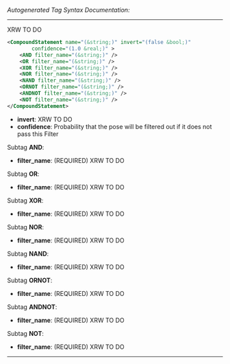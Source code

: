 _Autogenerated Tag Syntax Documentation:_

---
XRW TO DO

```xml
<CompoundStatement name="(&string;)" invert="(false &bool;)"
        confidence="(1.0 &real;)" >
    <AND filter_name="(&string;)" />
    <OR filter_name="(&string;)" />
    <XOR filter_name="(&string;)" />
    <NOR filter_name="(&string;)" />
    <NAND filter_name="(&string;)" />
    <ORNOT filter_name="(&string;)" />
    <ANDNOT filter_name="(&string;)" />
    <NOT filter_name="(&string;)" />
</CompoundStatement>
```

-   **invert**: XRW TO DO
-   **confidence**: Probability that the pose will be filtered out if it does not pass this Filter


Subtag **AND**:   

-   **filter_name**: (REQUIRED) XRW TO DO

Subtag **OR**:   

-   **filter_name**: (REQUIRED) XRW TO DO

Subtag **XOR**:   

-   **filter_name**: (REQUIRED) XRW TO DO

Subtag **NOR**:   

-   **filter_name**: (REQUIRED) XRW TO DO

Subtag **NAND**:   

-   **filter_name**: (REQUIRED) XRW TO DO

Subtag **ORNOT**:   

-   **filter_name**: (REQUIRED) XRW TO DO

Subtag **ANDNOT**:   

-   **filter_name**: (REQUIRED) XRW TO DO

Subtag **NOT**:   

-   **filter_name**: (REQUIRED) XRW TO DO

---
